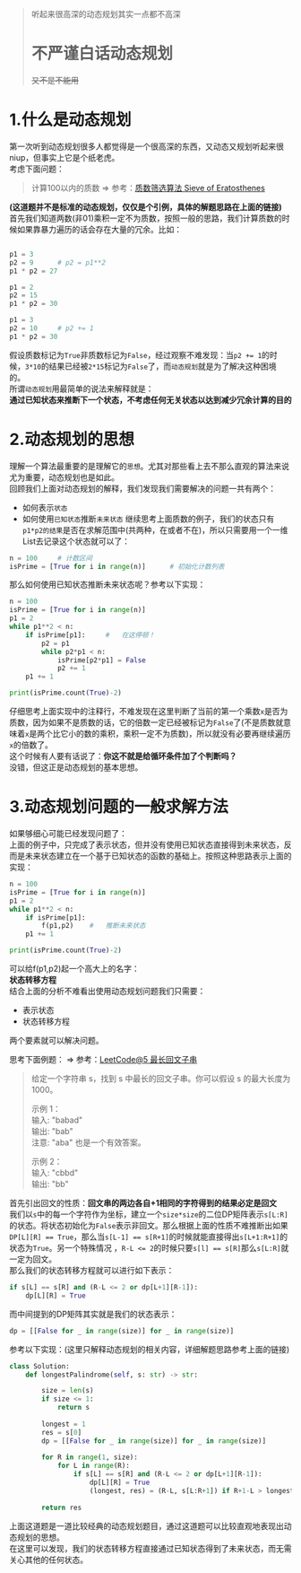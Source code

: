 >听起来很高深的动态规划其实一点都不高深  
># 不严谨白话动态规划  
>~~又不是不能用~~  
  
# 1.什么是动态规划  
第一次听到动态规划很多人都觉得是一个很高深的东西，又动态又规划听起来很niup，但事实上它是个纸老虎。  
考虑下面问题： 
>计算100以内的质数 => 参考：[质数筛选算法 Sieve of Eratosthenes](https://github.com/Shiro-umi/Learn_Some_Algorithm/blob/master/%E8%B4%A8%E6%95%B0%E7%AD%9B%E9%80%89%E7%AE%97%E6%B3%95%20Sieve%20of%20Eratosthenes/Sieve%20of%20Eratosthenes.md )  

**(这道题并不是标准的动态规划，仅仅是个引例，具体的解题思路在上面的链接)**
首先我们知道两数(非01)乘积一定不为质数，按照一般的思路，我们计算质数的时候如果靠暴力遍历的话会存在大量的冗余。比如： 
```python

p1 = 3
p2 = 9      # p2 = p1**2 
p1 * p2 = 27

p1 = 2
p2 = 15
p1 * p2 = 30

p1 = 3
p2 = 10     # p2 += 1
p1 * p2 = 30
```  
假设质数标记为`True`非质数标记为`False`，经过观察不难发现：当`p2 += 1`的时候，`3*10`的结果已经被`2*15`标记为`False`了，而`动态规划`就是为了解决这种困境的。  
所谓`动态规划`用最简单的说法来解释就是：  
**通过已知状态来推断下一个状态，不考虑任何无关状态以达到减少冗余计算的目的**  

# 2.动态规划的思想  
理解一个算法最重要的是理解它的`思想`。尤其对那些看上去不那么直观的算法来说尤为重要，动态规划也是如此。  
回顾我们上面对动态规划的解释，我们发现我们需要解决的问题一共有两个：  
- 如何表示`状态`
- 如何使用`已知状态`推断`未来状态`
继续思考上面质数的例子，我们的状态只有`p1*p2的结果`是否在求解范围中(共两种，在或者不在)，所以只需要用一个一维List去记录这个状态就可以了：  
```python
n = 100     # 计数区间
isPrime = [True for i in range(n)]      # 初始化计数列表
```
那么如何使用已知状态推断未来状态呢？参考以下实现：
```python  
n = 100     
isPrime = [True for i in range(n)]     
p1 = 2      
while p1**2 < n:
    if isPrime[p1]:     #   在这停顿！
        p2 = p1
        while p2*p1 < n:
            isPrime[p2*p1] = False
            p2 += 1
    p1 += 1

print(isPrime.count(True)-2)
```
仔细思考上面实现中的注释行，不难发现在这里判断了当前的第一个乘数`x`是否为质数，因为如果不是质数的话，它的倍数一定已经被标记为`False`了(不是质数就意味着`x`是两个比它小的数的乘积，乘积一定不为质数)，所以就没有必要再继续遍历`x`的倍数了。  
这个时候有人要有话说了：**你这不就是给循环条件加了个判断吗？**  
没错，但这正是动态规划的基本思想。
  
# 3.动态规划问题的一般求解方法  
如果够细心可能已经发现问题了：  
上面的例子中，只完成了表示状态，但并没有使用已知状态直接得到未来状态，反而是未来状态建立在一个基于已知状态的函数的基础上。按照这种思路表示上面的实现：  
```python  
n = 100     
isPrime = [True for i in range(n)]     
p1 = 2      
while p1**2 < n:
    if isPrime[p1]:     
        f(p1,p2)    #   推断未来状态
    p1 += 1

print(isPrime.count(True)-2)
```
可以给f(p1,p2)起一个高大上的名字：  
**状态转移方程**  
结合上面的分析不难看出使用动态规划问题我们只需要： 
- 表示状态
- 状态转移方程

两个要素就可以解决问题。  
  
思考下面例题：  => 参考：[LeetCode@5 最长回文子串](https://github.com/Shiro-umi/Do_Some_Algorithm_Test/blob/master/LeetCode%405%20%E6%9C%80%E9%95%BF%E5%9B%9E%E6%96%87%E5%AD%90%E4%B8%B2/Algorithm.md) 
>给定一个字符串 s，找到 s 中最长的回文子串。你可以假设 s 的最大长度为 1000。 
>  
>示例 1：  
>输入: "babad"  
>输出: "bab"  
>注意: "aba" 也是一个有效答案。  
>  
>示例 2：  
>输入: "cbbd"  
>输出: "bb"  

首先引出回文的性质：**回文串的两边各自+1相同的字符得到的结果必定是回文**  
我们以`s`中的每一个字符作为坐标，建立一个`size*size`的二位DP矩阵表示`s[L:R]`的状态。将状态初始化为`False`表示非回文。那么根据上面的性质不难推断出如果`DP[L][R] == True`，那么当`s[L-1] == s[R+1]`的时候就能直接得出`s[L+1:R+1]`的状态为`True`。另一个特殊情况 ，`R-L <= 2`的时候只要`s[l] == s[R]`那么`s[L:R]`就一定为回文。  
那么我们的状态转移方程就可以进行如下表示：  
```python 
if s[L] == s[R] and (R-L <= 2 or dp[L+1][R-1]):
    dp[L][R] = True
```
而中间提到的DP矩阵其实就是我们的状态表示：
```python  
dp = [[False for _ in range(size)] for _ in range(size)]
```
参考以下实现：(这里只解释动态规划的相关内容，详细解题思路参考上面的链接)
```python  
class Solution:   
    def longestPalindrome(self, s: str) -> str:

        size = len(s)
        if size <= 1:
            return s
        
        longest = 1
        res = s[0]
        dp = [[False for _ in range(size)] for _ in range(size)]
        
        for R in range(1, size):
            for L in range(R):
                if s[L] == s[R] and (R-L <= 2 or dp[L+1][R-1]):
                    dp[L][R] = True
                    (longest, res) = (R-L, s[L:R+1]) if R+1-L > longest else (longest, res)
        
        return res
```
上面这道题是一道比较经典的动态规划题目，通过这道题可以比较直观地表现出动态规划的思想。  
在这里可以发现，我们的状态转移方程直接通过已知状态得到了未来状态，而无需关心其他的任何状态。  
